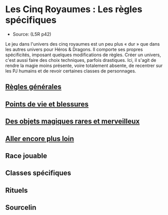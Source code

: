 
[][Items]

# Les Cinq Royaumes : Les règles spécifiques

- Source: (L5R p42)

Le jeu dans l'univers des cinq royaumes est un peu plus « dur » que dans les autres univers pour Héros & Dragons. Il comporte ses propres spécificités, imposant quelques modifications de règles. Créer un univers, c'est aussi faire des choix techniques, parfois drastiques. Ici, il s'agit de rendre la magie moins présente, voire totalement absente, de recentrer sur les PJ humains et de revoir certaines classes de personnages.

[][LinkItem]

## [Règles générales](l5r_general_hd.md)

[][LinkItem]

## [Points de vie et blessures](l5r_hitpoints_hd.md)

[][LinkItem]

## [Des objets magiques rares et merveilleux](l5r_magic_hd.md)

[][LinkItem]

## [Aller encore plus loin](l5r_gofurther_hd.md)

[][LinkItem]

## Race jouable

[][LinkItem]

## Classes spécifiques

[][LinkItem]

## Rituels

[][LinkItem]

## Sourcelin


[Items]: #
[LinkItem]: #

